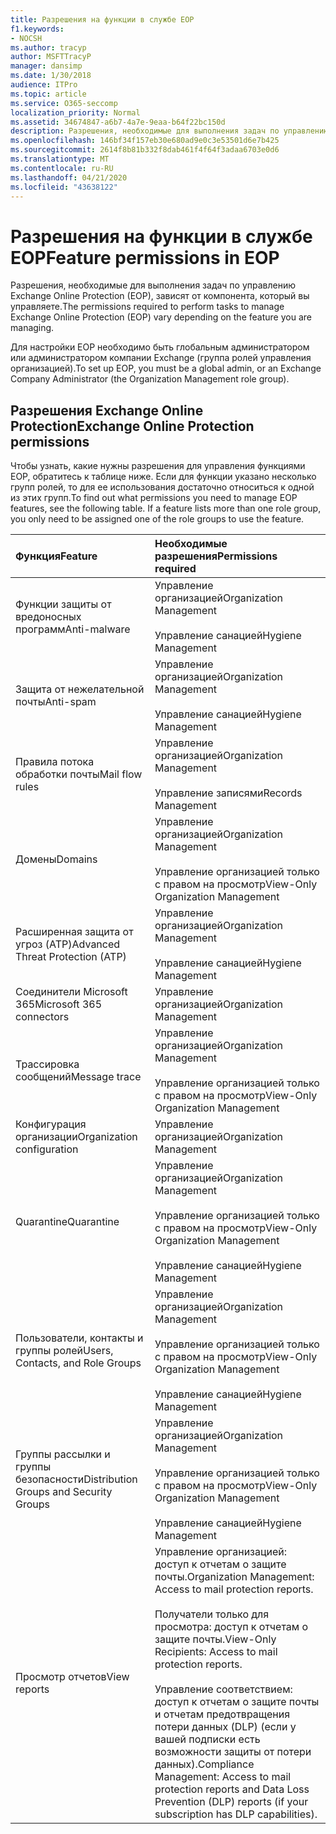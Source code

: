 ```yaml
---
title: Разрешения на функции в службе EOP
f1.keywords:
- NOCSH
ms.author: tracyp
author: MSFTTracyP
manager: dansimp
ms.date: 1/30/2018
audience: ITPro
ms.topic: article
ms.service: O365-seccomp
localization_priority: Normal
ms.assetid: 34674847-a6b7-4a7e-9eaa-b64f22bc150d
description: Разрешения, необходимые для выполнения задач по управлению службой Microsoft Exchange Online Protection (EOP), зависят от управляемых функций.
ms.openlocfilehash: 146bf34f157eb30e680ad9e0c3e53501d6e7b425
ms.sourcegitcommit: 2614f8b81b332f8dab461f4f64f3adaa6703e0d6
ms.translationtype: MT
ms.contentlocale: ru-RU
ms.lasthandoff: 04/21/2020
ms.locfileid: "43638122"
---
```

# <a name="feature-permissions-in-eop"></a><span data-ttu-id="ba34b-103">Разрешения на функции в службе EOP</span><span class="sxs-lookup"><span data-stu-id="ba34b-103">Feature permissions in EOP</span></span>

<span data-ttu-id="ba34b-104">Разрешения, необходимые для выполнения задач по управлению Exchange Online Protection (EOP), зависят от компонента, который вы управляете.</span><span class="sxs-lookup"><span data-stu-id="ba34b-104">The permissions required to perform tasks to manage Exchange Online Protection (EOP) vary depending on the feature you are managing.</span></span>

<span data-ttu-id="ba34b-105">Для настройки EOP необходимо быть глобальным администратором или администратором компании Exchange (группа ролей управления организацией).</span><span class="sxs-lookup"><span data-stu-id="ba34b-105">To set up EOP, you must be a global admin, or an Exchange Company Administrator (the Organization Management role group).</span></span>

## <a name="exchange-online-protection-permissions"></a><span data-ttu-id="ba34b-106">Разрешения Exchange Online Protection</span><span class="sxs-lookup"><span data-stu-id="ba34b-106">Exchange Online Protection permissions</span></span>

<span data-ttu-id="ba34b-p101">Чтобы узнать, какие нужны разрешения для управления функциями EOP, обратитесь к таблице ниже. Если для функции указано несколько групп ролей, то для ее использования достаточно относиться к одной из этих групп.</span><span class="sxs-lookup"><span data-stu-id="ba34b-p101">To find out what permissions you need to manage EOP features, see the following table. If a feature lists more than one role group, you only need to be assigned one of the role groups to use the feature.</span></span>

|<span data-ttu-id="ba34b-109">**Функция**</span><span class="sxs-lookup"><span data-stu-id="ba34b-109">**Feature**</span></span>|<span data-ttu-id="ba34b-110">**Необходимые разрешения**</span><span class="sxs-lookup"><span data-stu-id="ba34b-110">**Permissions required**</span></span>|
|:-----|:-----|
|<span data-ttu-id="ba34b-111">Функции защиты от вредоносных программ</span><span class="sxs-lookup"><span data-stu-id="ba34b-111">Anti-malware</span></span>|<span data-ttu-id="ba34b-112">Управление организацией</span><span class="sxs-lookup"><span data-stu-id="ba34b-112">Organization Management</span></span> <br/><br/> <span data-ttu-id="ba34b-113">Управление санацией</span><span class="sxs-lookup"><span data-stu-id="ba34b-113">Hygiene Management</span></span>|
|<span data-ttu-id="ba34b-114">Защита от нежелательной почты</span><span class="sxs-lookup"><span data-stu-id="ba34b-114">Anti-spam</span></span>|<span data-ttu-id="ba34b-115">Управление организацией</span><span class="sxs-lookup"><span data-stu-id="ba34b-115">Organization Management</span></span> <br/><br/> <span data-ttu-id="ba34b-116">Управление санацией</span><span class="sxs-lookup"><span data-stu-id="ba34b-116">Hygiene Management</span></span>|
|<span data-ttu-id="ba34b-117">Правила потока обработки почты</span><span class="sxs-lookup"><span data-stu-id="ba34b-117">Mail flow rules</span></span>|<span data-ttu-id="ba34b-118">Управление организацией</span><span class="sxs-lookup"><span data-stu-id="ba34b-118">Organization Management</span></span> <br/><br/> <span data-ttu-id="ba34b-119">Управление записями</span><span class="sxs-lookup"><span data-stu-id="ba34b-119">Records Management</span></span>|
|<span data-ttu-id="ba34b-120">Домены</span><span class="sxs-lookup"><span data-stu-id="ba34b-120">Domains</span></span>|<span data-ttu-id="ba34b-121">Управление организацией</span><span class="sxs-lookup"><span data-stu-id="ba34b-121">Organization Management</span></span> <br/><br/> <span data-ttu-id="ba34b-122">Управление организацией только с правом на просмотр</span><span class="sxs-lookup"><span data-stu-id="ba34b-122">View-Only Organization Management</span></span>|
|<span data-ttu-id="ba34b-123">Расширенная защита от угроз (ATP)</span><span class="sxs-lookup"><span data-stu-id="ba34b-123">Advanced Threat Protection (ATP)</span></span>|<span data-ttu-id="ba34b-124">Управление организацией</span><span class="sxs-lookup"><span data-stu-id="ba34b-124">Organization Management</span></span> <br/><br/> <span data-ttu-id="ba34b-125">Управление санацией</span><span class="sxs-lookup"><span data-stu-id="ba34b-125">Hygiene Management</span></span>|
|<span data-ttu-id="ba34b-126">Соединители Microsoft 365</span><span class="sxs-lookup"><span data-stu-id="ba34b-126">Microsoft 365 connectors</span></span>|<span data-ttu-id="ba34b-127">Управление организацией</span><span class="sxs-lookup"><span data-stu-id="ba34b-127">Organization Management</span></span>|
|<span data-ttu-id="ba34b-128">Трассировка сообщений</span><span class="sxs-lookup"><span data-stu-id="ba34b-128">Message trace</span></span>|<span data-ttu-id="ba34b-129">Управление организацией</span><span class="sxs-lookup"><span data-stu-id="ba34b-129">Organization Management</span></span> <br/><br/> <span data-ttu-id="ba34b-130">Управление организацией только с правом на просмотр</span><span class="sxs-lookup"><span data-stu-id="ba34b-130">View-Only Organization Management</span></span>|
|<span data-ttu-id="ba34b-131">Конфигурация организации</span><span class="sxs-lookup"><span data-stu-id="ba34b-131">Organization configuration</span></span>|<span data-ttu-id="ba34b-132">Управление организацией</span><span class="sxs-lookup"><span data-stu-id="ba34b-132">Organization Management</span></span>|
|<span data-ttu-id="ba34b-133">Quarantine</span><span class="sxs-lookup"><span data-stu-id="ba34b-133">Quarantine</span></span>|<span data-ttu-id="ba34b-134">Управление организацией</span><span class="sxs-lookup"><span data-stu-id="ba34b-134">Organization Management</span></span> <br/><br/> <span data-ttu-id="ba34b-135">Управление организацией только с правом на просмотр</span><span class="sxs-lookup"><span data-stu-id="ba34b-135">View-Only Organization Management</span></span> <br/><br/> <span data-ttu-id="ba34b-136">Управление санацией</span><span class="sxs-lookup"><span data-stu-id="ba34b-136">Hygiene Management</span></span>|
|<span data-ttu-id="ba34b-137">Пользователи, контакты и группы ролей</span><span class="sxs-lookup"><span data-stu-id="ba34b-137">Users, Contacts, and Role Groups</span></span>|<span data-ttu-id="ba34b-138">Управление организацией</span><span class="sxs-lookup"><span data-stu-id="ba34b-138">Organization Management</span></span> <br/><br/> <span data-ttu-id="ba34b-139">Управление организацией только с правом на просмотр</span><span class="sxs-lookup"><span data-stu-id="ba34b-139">View-Only Organization Management</span></span> <br/><br/> <span data-ttu-id="ba34b-140">Управление санацией</span><span class="sxs-lookup"><span data-stu-id="ba34b-140">Hygiene Management</span></span>|
|<span data-ttu-id="ba34b-141">Группы рассылки и группы безопасности</span><span class="sxs-lookup"><span data-stu-id="ba34b-141">Distribution Groups and Security Groups</span></span>|<span data-ttu-id="ba34b-142">Управление организацией</span><span class="sxs-lookup"><span data-stu-id="ba34b-142">Organization Management</span></span> <br/><br/> <span data-ttu-id="ba34b-143">Управление организацией только с правом на просмотр</span><span class="sxs-lookup"><span data-stu-id="ba34b-143">View-Only Organization Management</span></span> <br/><br/> <span data-ttu-id="ba34b-144">Управление санацией</span><span class="sxs-lookup"><span data-stu-id="ba34b-144">Hygiene Management</span></span>|
|<span data-ttu-id="ba34b-145">Просмотр отчетов</span><span class="sxs-lookup"><span data-stu-id="ba34b-145">View reports</span></span>|<span data-ttu-id="ba34b-146">Управление организацией: доступ к отчетам о защите почты.</span><span class="sxs-lookup"><span data-stu-id="ba34b-146">Organization Management: Access to mail protection reports.</span></span> <br/><br/> <span data-ttu-id="ba34b-147">Получатели только для просмотра: доступ к отчетам о защите почты.</span><span class="sxs-lookup"><span data-stu-id="ba34b-147">View-Only Recipients: Access to mail protection reports.</span></span>  <br/><br/> <span data-ttu-id="ba34b-148">Управление соответствием: доступ к отчетам о защите почты и отчетам предотвращения потери данных (DLP) (если у вашей подписки есть возможности защиты от потери данных).</span><span class="sxs-lookup"><span data-stu-id="ba34b-148">Compliance Management: Access to mail protection reports and Data Loss Prevention (DLP) reports (if your subscription has DLP capabilities).</span></span>|
